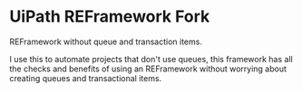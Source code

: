 # UiPath REFramework Fork #

REFramework without queue and transaction items.

I use this to automate projects that don't use queues, this framework has all the checks and benefits of using an REFramework without worrying about creating queues and transactional items.
